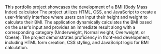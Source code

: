 This portfolio project showcases the development of a BMI (Body Mass Index) calculator 
The project utilizes HTML, CSS, and JavaScript to create a user-friendly interface where users can input their height and weight to calculate their BMI. 
The application dynamically calculates the BMI based on the user's input and provides an immediate result along with a corresponding category (Underweight, Normal weight, Overweight, or Obese). 
The project demonstrates proficiency in front-end development, including HTML form creation, CSS styling, and JavaScript logic for BMI calculation.
